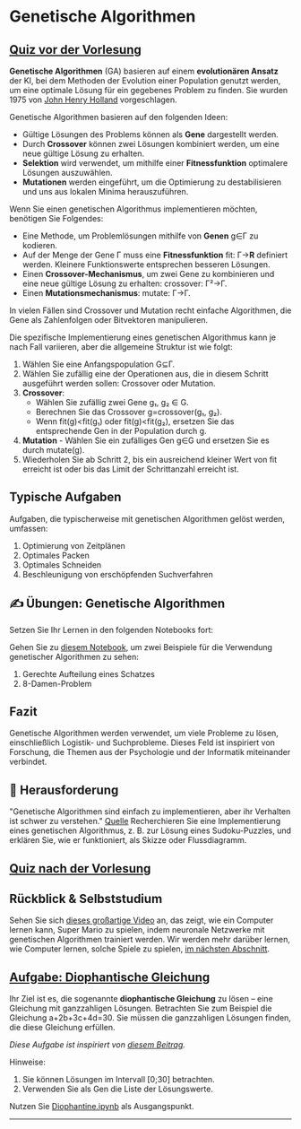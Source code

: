 <!--
CO_OP_TRANSLATOR_METADATA:
{
  "original_hash": "6bbd632dfe6c62e5f66bb51fd78c174a",
  "translation_date": "2025-09-23T12:15:15+00:00",
  "source_file": "lessons/6-Other/21-GeneticAlgorithms/README.md",
  "language_code": "de"
}
-->
# Genetische Algorithmen

## [Quiz vor der Vorlesung](https://ff-quizzes.netlify.app/en/ai/quiz/41)

**Genetische Algorithmen** (GA) basieren auf einem **evolutionären Ansatz** der KI, bei dem Methoden der Evolution einer Population genutzt werden, um eine optimale Lösung für ein gegebenes Problem zu finden. Sie wurden 1975 von [John Henry Holland](https://wikipedia.org/wiki/John_Henry_Holland) vorgeschlagen.

Genetische Algorithmen basieren auf den folgenden Ideen:

* Gültige Lösungen des Problems können als **Gene** dargestellt werden.
* Durch **Crossover** können zwei Lösungen kombiniert werden, um eine neue gültige Lösung zu erhalten.
* **Selektion** wird verwendet, um mithilfe einer **Fitnessfunktion** optimalere Lösungen auszuwählen.
* **Mutationen** werden eingeführt, um die Optimierung zu destabilisieren und uns aus lokalen Minima herauszuführen.

Wenn Sie einen genetischen Algorithmus implementieren möchten, benötigen Sie Folgendes:

* Eine Methode, um Problemlösungen mithilfe von **Genen** g∈Γ zu kodieren.
* Auf der Menge der Gene Γ muss eine **Fitnessfunktion** fit: Γ→**R** definiert werden. Kleinere Funktionswerte entsprechen besseren Lösungen.
* Einen **Crossover-Mechanismus**, um zwei Gene zu kombinieren und eine neue gültige Lösung zu erhalten: crossover: Γ²→Γ.
* Einen **Mutationsmechanismus**: mutate: Γ→Γ.

In vielen Fällen sind Crossover und Mutation recht einfache Algorithmen, die Gene als Zahlenfolgen oder Bitvektoren manipulieren.

Die spezifische Implementierung eines genetischen Algorithmus kann je nach Fall variieren, aber die allgemeine Struktur ist wie folgt:

1. Wählen Sie eine Anfangspopulation G⊆Γ.
2. Wählen Sie zufällig eine der Operationen aus, die in diesem Schritt ausgeführt werden sollen: Crossover oder Mutation.
3. **Crossover**:
   * Wählen Sie zufällig zwei Gene g₁, g₂ ∈ G.
   * Berechnen Sie das Crossover g=crossover(g₁, g₂).
   * Wenn fit(g)<fit(g₁) oder fit(g)<fit(g₂), ersetzen Sie das entsprechende Gen in der Population durch g.
4. **Mutation** - Wählen Sie ein zufälliges Gen g∈G und ersetzen Sie es durch mutate(g).
5. Wiederholen Sie ab Schritt 2, bis ein ausreichend kleiner Wert von fit erreicht ist oder bis das Limit der Schrittanzahl erreicht ist.

## Typische Aufgaben

Aufgaben, die typischerweise mit genetischen Algorithmen gelöst werden, umfassen:

1. Optimierung von Zeitplänen
1. Optimales Packen
1. Optimales Schneiden
1. Beschleunigung von erschöpfenden Suchverfahren

## ✍️ Übungen: Genetische Algorithmen

Setzen Sie Ihr Lernen in den folgenden Notebooks fort:

Gehen Sie zu [diesem Notebook](Genetic.ipynb), um zwei Beispiele für die Verwendung genetischer Algorithmen zu sehen:

1. Gerechte Aufteilung eines Schatzes
1. 8-Damen-Problem

## Fazit

Genetische Algorithmen werden verwendet, um viele Probleme zu lösen, einschließlich Logistik- und Suchprobleme. Dieses Feld ist inspiriert von Forschung, die Themen aus der Psychologie und der Informatik miteinander verbindet.

## 🚀 Herausforderung

"Genetische Algorithmen sind einfach zu implementieren, aber ihr Verhalten ist schwer zu verstehen." [Quelle](https://wikipedia.org/wiki/Genetic_algorithm) Recherchieren Sie eine Implementierung eines genetischen Algorithmus, z. B. zur Lösung eines Sudoku-Puzzles, und erklären Sie, wie er funktioniert, als Skizze oder Flussdiagramm.

## [Quiz nach der Vorlesung](https://ff-quizzes.netlify.app/en/ai/quiz/42)

## Rückblick & Selbststudium

Sehen Sie sich [dieses großartige Video](https://www.youtube.com/watch?v=qv6UVOQ0F44) an, das zeigt, wie ein Computer lernen kann, Super Mario zu spielen, indem neuronale Netzwerke mit genetischen Algorithmen trainiert werden. Wir werden mehr darüber lernen, wie Computer lernen, solche Spiele zu spielen, [im nächsten Abschnitt](../22-DeepRL/README.md).

## [Aufgabe: Diophantische Gleichung](Diophantine.ipynb)

Ihr Ziel ist es, die sogenannte **diophantische Gleichung** zu lösen – eine Gleichung mit ganzzahligen Lösungen. Betrachten Sie zum Beispiel die Gleichung a+2b+3c+4d=30. Sie müssen die ganzzahligen Lösungen finden, die diese Gleichung erfüllen.

*Diese Aufgabe ist inspiriert von [diesem Beitrag](https://habr.com/post/128704/).*

Hinweise:

1. Sie können Lösungen im Intervall [0;30] betrachten.
1. Verwenden Sie als Gen die Liste der Lösungswerte.

Nutzen Sie [Diophantine.ipynb](Diophantine.ipynb) als Ausgangspunkt.

---

